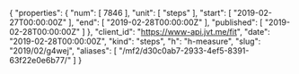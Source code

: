 {
  "properties": {
    "num": [
      7846
    ],
    "unit": [
      "steps"
    ],
    "start": [
      "2019-02-27T00:00:00Z"
    ],
    "end": [
      "2019-02-28T00:00:00Z"
    ],
    "published": [
      "2019-02-28T00:00:00Z"
    ]
  },
  "client_id": "https://www-api.jvt.me/fit",
  "date": "2019-02-28T00:00:00Z",
  "kind": "steps",
  "h": "h-measure",
  "slug": "2019/02/g4wej",
  "aliases": [
    "/mf2/d30c0ab7-2933-4ef5-8391-63f22e0e6b77/"
  ]
}
